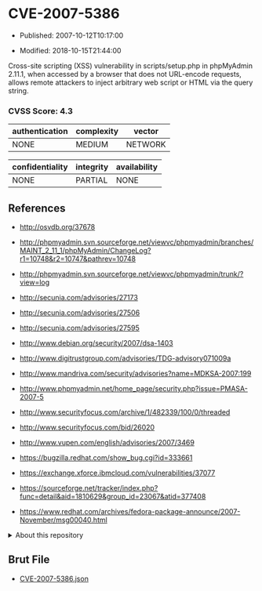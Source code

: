 # CVE-2007-5386

- Published: 2007-10-12T10:17:00

- Modified: 2018-10-15T21:44:00

Cross-site scripting (XSS) vulnerability in scripts/setup.php in phpMyAdmin 2.11.1, when accessed by a browser that does not URL-encode requests, allows remote attackers to inject arbitrary web script or HTML via the query string.

### CVSS Score: **4.3**

| authentication | complexity | vector |
| --- | --- | --- |
| NONE | MEDIUM | NETWORK |

| confidentiality | integrity | availability |
| --- | --- | --- |
| NONE | PARTIAL | NONE |

## References

* http://osvdb.org/37678

* http://phpmyadmin.svn.sourceforge.net/viewvc/phpmyadmin/branches/MAINT_2_11_1/phpMyAdmin/ChangeLog?r1=10748&r2=10747&pathrev=10748

* http://phpmyadmin.svn.sourceforge.net/viewvc/phpmyadmin/trunk/?view=log

* http://secunia.com/advisories/27173

* http://secunia.com/advisories/27506

* http://secunia.com/advisories/27595

* http://www.debian.org/security/2007/dsa-1403

* http://www.digitrustgroup.com/advisories/TDG-advisory071009a

* http://www.mandriva.com/security/advisories?name=MDKSA-2007:199

* http://www.phpmyadmin.net/home_page/security.php?issue=PMASA-2007-5

* http://www.securityfocus.com/archive/1/482339/100/0/threaded

* http://www.securityfocus.com/bid/26020

* http://www.vupen.com/english/advisories/2007/3469

* https://bugzilla.redhat.com/show_bug.cgi?id=333661

* https://exchange.xforce.ibmcloud.com/vulnerabilities/37077

* https://sourceforge.net/tracker/index.php?func=detail&aid=1810629&group_id=23067&atid=377408

* https://www.redhat.com/archives/fedora-package-announce/2007-November/msg00040.html

<details>
<summary>About this repository</summary> 

  This repository is part of the project [Live Hack CVE](https://github.com/Live-Hack-CVE). Main website can be found [www.live-hack.org](https://www.live-hack.org) 
  
  Made by [Sn0wAlice](https://github.com/Sn0wAlice) for the people that care about security and need to have a feed of the latest CVEs. Hope you enjoy it, don't forget to star the repo and follow me on [Twitter](https://twitter.com/Sn0wAlice) and [Github](https://github.com/Sn0wAlice). And that is my [personnal website](https://www.alice-snow.me/)

  - [Home Page](https://github.com/Live-Hack-CVE)
  - [Framework](https://github.com/Live-Hack-CVE/cve-framework)
  - [CVE database](https://github.com/Live-Hack-CVE/full_database)
  - [Changelog](https://github.com/Live-Hack-CVE/Changelog)
</details>

## Brut File

* [CVE-2007-5386.json](https://raw.githubusercontent.com/Live-Hack-CVE/full_database/main/cves/2007/CVE-2007-5386.json)

